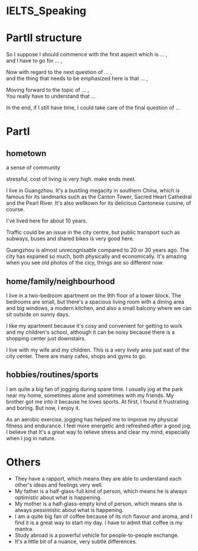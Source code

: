 # IELTS_Speaking
# PartII structure
So I suppose I should commence with the first aspect which is ... ,<br>
and I have to go for ... ,<br>

Now with regard to the next question of ... ,<br>
and the thing that needs to be emphasized here is that ... ,<br>

Moving forward to the topic of ... ,<br>
You really have to understand that ...<br>

In the end, if I still have time, I could take care of the final question of ...<br>

# PartI
## hometown
a sense of community

stressful, cost of living is very high. make ends meet.

I live in Guangzhou. It's a bustling megacity in southern China, which is famous for its landmarks such as the Canton Tower, Sacred Heart Cathedral and the Pearl River. It's also wellkown for its delicious Cantonese cuisine, of course.

I've lived here for about 10 years.

Traffic could be an issue in the city centre, but public transport such as subways, buses and shared bikes is very good here.

Guangzhou is almost unrecognisable compared to 20 or 30 years ago. The city has expaned so much, both physically and economically.
It's amazing when you see old photos of the cicy, things are so different now.

## home/family/neighbourhood
I live in a two-bedroom apartment on the 9th floor of a tower block.
The bedrooms are small, but there's a spacious living room with a dining area and big windows, a modern kitchen, and also a small balcony where we can sit outside on sunny days.

I like my apartment because it's cosy and convenient for getting to work and my children's school, although it can be noisy because there is a shopping center just downstairs.

I live with my wife and my children. This is a very lively area just east of the city center. There are many cafes, shops and gyms to go.

## hobbies/routines/sports
I am quite a big fan of jogging during spare time.
I usually jog at the park near my home, sometimes alone and sometimes with my friends.
My brother got me into it because he loves sports.
At first, I found it frustrating and boring.
But now, I enjoy it.

As an aerobic exercise, jogging has helped me to improve my physical fitness and endurance.
I feel more energetic and refreshed after a good jog.
I believe that It's a great way to relieve stress and clear my mind, especially when I jog in nature.

# Others
* They have a rapport, which means they are able to understand each other's ideas and feelings very well.
* My father is a half-glass-full kind of person, which means he is always optimistic about what is happening.
* My mother is a half-glass-empty kind of person, which means she is always pessimistic about what is happening.
* I am a quite big fan of coffee because of its rich flavour and aroma, and I find it is a great way to start my day. I have to admit that coffee is my mantra.
* Study abroad is a powerful vehicle for people-to-people exchange.
* It's a little bit of a nuance, very subtle differences.
